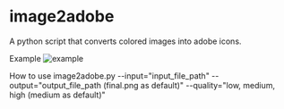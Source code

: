 # image2adobe
A python script that converts colored images into adobe icons.

Example
![example](https://user-images.githubusercontent.com/39453881/118396087-be554980-b688-11eb-8422-f54c222b132e.png)

How to use
image2adobe.py --input="input_file_path" --output="output_file_path (final.png as default)" --quality="low, medium, high (medium as default)"



